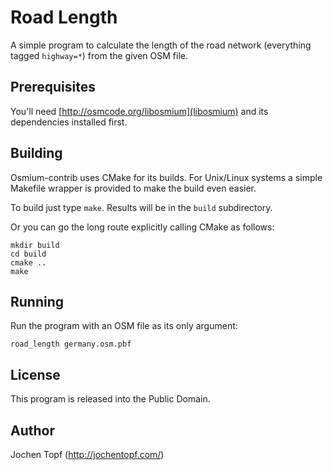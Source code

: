 
# Road Length

A simple program to calculate the length of the road network (everything tagged
`highway=*`) from the given OSM file.


## Prerequisites

You'll need [http://osmcode.org/libosmium](libosmium) and its dependencies
installed first.


## Building

Osmium-contrib uses CMake for its builds. For Unix/Linux systems a simple
Makefile wrapper is provided to make the build even easier.

To build just type `make`. Results will be in the `build` subdirectory.

Or you can go the long route explicitly calling CMake as follows:

    mkdir build
    cd build
    cmake ..
    make


## Running

Run the program with an OSM file as its only argument:

    road_length germany.osm.pbf


## License

This program is released into the Public Domain.


## Author

Jochen Topf (http://jochentopf.com/)

